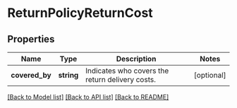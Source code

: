# ReturnPolicyReturnCost

## Properties
Name | Type | Description | Notes
------------ | ------------- | ------------- | -------------
**covered_by** | **string** | Indicates who covers the return delivery costs. | [optional] 

[[Back to Model list]](../../README.md#documentation-for-models) [[Back to API list]](../../README.md#documentation-for-api-endpoints) [[Back to README]](../../README.md)

